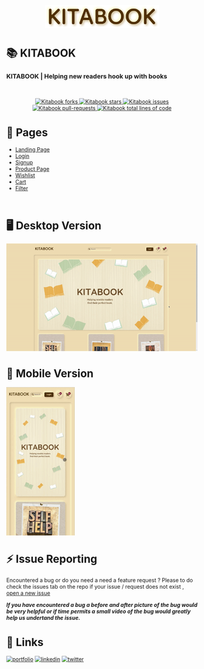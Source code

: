 <h1 align="center">
<br />
<a href="https://vispaui-docs-development.netlify.app/"><img src="https://raw.githubusercontent.com/Husain01/Kitabook/Dev/assets/KITABOOK.png" alt="Neu UI" width="300"></a>

<br/>
</h1>


# **📚 KITABOOK**
### KITABOOK | Helping new readers hook up with books
<br/>

<!-- PROJECT SHIELDS -->
<p align="center">
  <!-- <a href="https://github.com/Husain01/Neu-UI/blob/main/LICENSE" target="blank">
  <img src="https://img.shields.io/github/license/Husain01/Neu-UI?style=for-the-badge" alt="Neu-ui licence" />
  </a> -->
  <a href="https://github.com/Husain01/Kitabook/fork" target="blank">
  <img src="https://img.shields.io/github/forks/Husain01/Kitabook?style=for-the-badge" alt="Kitabook forks"/>
  </a>
  <a href="https://github.com/Husain01/Kitabook/stargazers" target="blank">
  <img src="https://img.shields.io/github/stars/Husain01/Kitabook?color=yellow&style=for-the-badge" alt="Kitabook stars"/>
  </a>
  <a href="https://github.com/Husain01/Kitabook/issues" target="blank">
  <img src="https://img.shields.io/github/issues/Husain01/Kitabook?style=for-the-badge" alt="Kitabook issues"/>
  </a>
  <a href="https://github.com/Husain01/Kitabook/pulls" target="blank">
  <img src="https://img.shields.io/github/issues-pr/Husain01/Kitabook?color=important&style=for-the-badge" alt="Kitabook pull-requests"/>
  </a>
  <a href="https://github.com/Husain01/Kitabook/network" target="blank">
  <img src="https://img.shields.io/tokei/lines/github/Husain01/Kitabook?label=total%20lines%20of%20code&color=9cf&style=for-the-badge" alt="Kitabook total lines of code"/>
  </a>
</p>

# **📃 Pages**

- [Landing Page](https://kitabook.netlify.app/index.html)
- [Login](https://kitabook.netlify.app/pages/auth/login.html)
- [Signup](https://kitabook.netlify.app/pages/auth/signup.html)
- [Product Page](https://kitabook.netlify.app/pages/product-page/product-page.html)
- [Wishlist](https://kitabook.netlify.app/pages/wishlist/wishlist.html)
- [Cart](https://kitabook.netlify.app/pages/cart/cart.html)
- [Filter](https://kitabook.netlify.app/pages/product-page/filter.html)
<br />


# **🖥 Desktop Version**
![Kitabook Desktop gif](assets/desktop.gif)
# **📱 Mobile Version**
![Kitabook Mobile gif](assets/mobile.gif)


# **⚡ Issue Reporting**

Encountered a bug or do you need a need a feature request ? Please to do check the issues tab on the repo if your issue / request does not exist , [open a new issue](https://github.com/Husain01/Kitabook/issues/new)

**_If you have encountered a bug a before and after picture of the bug would be very helpful or if time permits a small video of the bug would greatly help us undertand the issue._**


# 🔗 Links
[![portfolio](https://img.shields.io/badge/my_portfolio-000?style=for-the-badge&logo=ko-fi&logoColor=white)](https://husainbhagat.netlify.app/)
[![linkedin](https://img.shields.io/badge/linkedin-0A66C2?style=for-the-badge&logo=linkedin&logoColor=white)](https://www.linkedin.com/in/hussain-bhagat/)
[![twitter](https://img.shields.io/badge/twitter-1DA1F2?style=for-the-badge&logo=twitter&logoColor=white)](https://twitter.com/itswhoissane)
